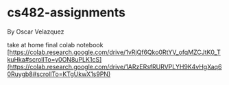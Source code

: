 # cs482-assignments
By Oscar Velazquez

take at home final colab notebook
[https://colab.research.google.com/drive/1vRjQf6Qko0RtYV_ofqMZCJtK0_TkuHka#scrollTo=y0ON8uPLK1cS](https://colab.research.google.com/drive/1ARzERsfRURVPLYH9K4vHgXaq60Ruygb8#scrollTo=KTgUkwX1s9PN)
